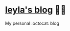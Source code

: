 [leyla's blog](http://leylakapi.github.io/) :car::dash:
===================

My personal :octocat: blog
